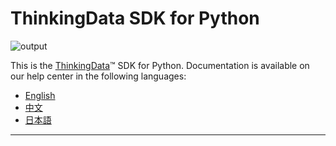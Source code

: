 # ThinkingData SDK for Python
![output](https://user-images.githubusercontent.com/53337625/205621683-ed9b97ef-6a52-4903-a2c0-a955dddebb7d.png)

This is the [ThinkingData](https://www.thinkingdata.cn)™ SDK for Python. Documentation is available on our help center in the following languages:

- [English](https://docs.thinkingdata.cn/ta-manual/latest/en/99oQ5UeGzK09DWfPCaQwCg/installation/server_sdk/python_sdk_installation/python_sdk_installation.html)
- [中文](https://docs.thinkingdata.cn/ta-manual/latest/installation/installation_menu/server_sdk/python_sdk_installation/python_sdk_installation.html)
- [日本語](https://docs.thinkingdata.io/ta-manual/v4.0/ja/installation/installation_menu/server_sdk/python_sdk_installation/python_sdk_installation.html)

---
